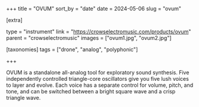 +++
title = "OVUM"
sort_by = "date"
date = 2024-05-06
slug = "ovum"

[extra]

type = "instrument"
link = "https://crowselectromusic.com/products/ovum"
parent = "crowselectromusic"
images = ["ovum1.jpg", "ovum2.jpg"]

[taxonomies]
tags = ["drone", "analog", "polyphonic"]

+++

OVUM is a standalone all-analog tool for exploratory sound synthesis. Five independently controlled triangle-core oscillators give you five lush voices to layer and evolve. Each voice has a separate control for volume, pitch, and tone, and can be switched between a bright square wave and a crisp triangle wave.
